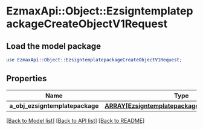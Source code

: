 # EzmaxApi::Object::EzsigntemplatepackageCreateObjectV1Request

## Load the model package
```perl
use EzmaxApi::Object::EzsigntemplatepackageCreateObjectV1Request;
```

## Properties
Name | Type | Description | Notes
------------ | ------------- | ------------- | -------------
**a_obj_ezsigntemplatepackage** | [**ARRAY[EzsigntemplatepackageRequestCompound]**](EzsigntemplatepackageRequestCompound.md) |  | 

[[Back to Model list]](../README.md#documentation-for-models) [[Back to API list]](../README.md#documentation-for-api-endpoints) [[Back to README]](../README.md)


